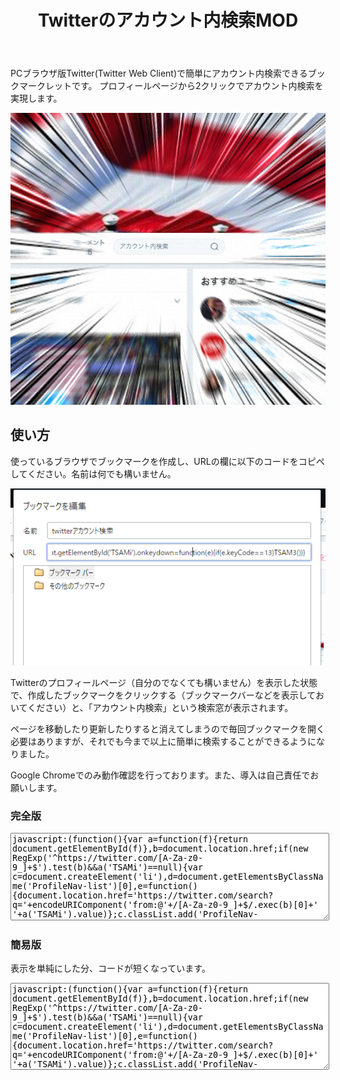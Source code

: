 ﻿---
layout: default
title: Twitterのアカウント内検索MOD
---

PCブラウザ版Twitter(Twitter Web Client)で簡単にアカウント内検索できるブックマークレットです。
プロフィールページから2クリックでアカウント内検索を実現します。

![使用例 ツイートやフォロワーの並びにアカウント内検索の欄がある](example.png)

## 使い方

使っているブラウザでブックマークを作成し、URLの欄に以下のコードをコピペしてください。名前は何でも構いません。

![ブックマークの編集ウィンドウで、URLの代わりにコードを入力](howto.png)

Twitterのプロフィールページ（自分のでなくても構いません）を表示した状態で、作成したブックマークをクリックする（ブックマークバーなどを表示しておいてください）と、「アカウント内検索」という検索窓が表示されます。

ページを移動したり更新したりすると消えてしまうので毎回ブックマークを開く必要はありますが、それでも今まで以上に簡単に検索することができるようになりました。

Google Chromeでのみ動作確認を行っております。また、導入は自己責任でお願いします。

### 完全版
<textarea style="width:100%; height:10em" readonly>
javascript:(function(){var a=function(f){return document.getElementById(f)},b=document.location.href;if(new RegExp('^https://twitter.com/[A-Za-z0-9_]+$').test(b)&&a('TSAMi')==null){var c=document.createElement('li'),d=document.getElementsByClassName('ProfileNav-list')[0],e=function(){document.location.href='https://twitter.com/search?q='+encodeURIComponent('from:@'+/[A-Za-z0-9_]+$/.exec(b)[0]+' '+a('TSAMi').value)};c.classList.add('ProfileNav-item');c.innerHTML='<div style="float:left;height:33px;font-size:12px;width:221px;position:relative"><input type="text" placeholder="アカウント内検索" id="TSAMi" autocomplete="off" spellcheck="false" aria-autocomplete="list" aria-expanded="false" aria-owns="typeahead-dropdown-8" style="background-color:#f5f8fa;border-radius:21px;border:1px solid #e6ecf0;-moz-box-sizing:border-box;box-sizing:border-box;color:#14171a;display:block;font-size:12px;height:32px;line-height:16px;padding:8px 32px 8px 12px;transition:all .2s ease-in-out;width:100%"><span style="cursor:pointer;display:block;height:26px;position:absolute;right:3px;top:6px;width:26px"><button class="Icon Icon--medium Icon--search" tabindex="-1" id="TSAMb" style="color:#66757f"></button></span></div>';d.insertBefore(c,d.lastChild);a('TSAMb').onclick=e;a('TSAMi').onkeydown=function(f){if(f.keyCode==13)e()}}})()
</textarea>

### 簡易版
表示を単純にした分、コードが短くなっています。

<textarea style="width:100%; height:10em" readonly>
javascript:(function(){var a=function(f){return document.getElementById(f)},b=document.location.href;if(new RegExp('^https://twitter.com/[A-Za-z0-9_]+$').test(b)&&a('TSAMi')==null){var c=document.createElement('li'),d=document.getElementsByClassName('ProfileNav-list')[0],e=function(){document.location.href='https://twitter.com/search?q='+encodeURIComponent('from:@'+/[A-Za-z0-9_]+$/.exec(b)[0]+' '+a('TSAMi').value)};c.classList.add('ProfileNav-item');c.innerHTML='<input type="text" placeholder="アカウント内検索" id="TSAMi" autocomplete="off" spellcheck="false" aria-autocomplete="list" aria-expanded="false" aria-owns="typeahead-dropdown-8"><button class="Icon Icon--medium Icon--search" tabindex="-1" id="TSAMb"></button>';d.insertBefore(c,d.lastChild);a('TSAMb').onclick=e;a('TSAMi').onkeydown=function(f){if(f.keyCode==13)e()}}})()
</textarea>
